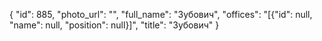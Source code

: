 {
    "id": 885,
    "photo_url": "",
    "full_name": "Зубович",
    "offices": "[{\"id\": null, \"name\": null, \"position\": null}]",
    "title": "Зубович"
}